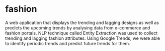 # fashion
A web application that displays the trending and lagging designs as well as predicts the upcoming trends by analysing data from e-commerce and fashion portals. NLP technique called Entity Extraction was used to collect trending and lagging fashion attributes. Using Google Trends, we were able to identify periodic trends and predict future trends for them.
